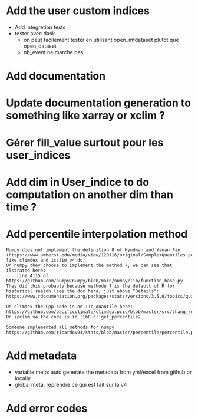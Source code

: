 # Add the user custom indices
- Add integretion tests
- tester avec dask.
    - on peut facilement tester en utilisant open_mfdataset plutot que open_dataset
    - nb_event ne marche pas

# Add documentation

# Update documentation generation to something like xarray or xclim ?

# Gérer fill_value surtout pour les user_indices

# Add dim in User_indice to do computation on another dim than time ?

# Add percentile interpolation method
    Numpy does not implement the definition 8 of Hyndman and Yanan Fan (https://www.amherst.edu/media/view/129116/original/Sample+Quantiles.pdf)
    like climdex and icclim v4 do.
    On numpy they choose to implement the method 7, we can see that ilstrated here:
        line 4115 of https://github.com/numpy/numpy/blob/main/numpy/lib/function_base.py
    They did this probably because methode 7 is the default of R for historical reason (see the doc here, just above "Details": https://www.rdocumentation.org/packages/stats/versions/3.5.0/topics/quantile)

    On climdex the Cpp code is on ::c_quantile here: https://github.com/pacificclimate/climdex.pcic/blob/master/src/zhang_running_quantile.cc
    On icclim v4 the code is in libC.c::get_percentile2

    Someone implemented all methods for numpy https://github.com/ricardoV94/stats/blob/master/percentile/percentile.py

# Add metadata
 - variable meta: auto generate the metadata from yml/excel from github or locally
 - global meta: reprendre ce qui est fait sur la v4

# Add error codes
